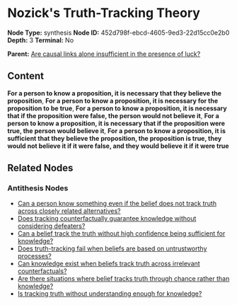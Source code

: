 # Nozick's Truth-Tracking Theory

**Node Type:** synthesis
**Node ID:** 452d798f-ebcd-4605-9ed3-22d15cc0e2b0
**Depth:** 3
**Terminal:** No

**Parent:** [Are causal links alone insufficient in the presence of luck?](are-causal-links-alone-insufficient-in-the-presence-of-luck-antithesis-7065df56-2f31-43d3-a7bd-686adf7dbf18.md)

## Content

**For a person to know a proposition, it is necessary that they believe the proposition**, **For a person to know a proposition, it is necessary for the proposition to be true**, **For a person to know a proposition, it is necessary that if the proposition were false, the person would not believe it**, **For a person to know a proposition, it is necessary that if the proposition were true, the person would believe it**, **For a person to know a proposition, it is sufficient that they believe the proposition, the proposition is true, they would not believe it if it were false, and they would believe it if it were true**

## Related Nodes

### Antithesis Nodes

- [Can a person know something even if the belief does not track truth across closely related alternatives?](can-a-person-know-something-even-if-the-belief-does-not-track-truth-across-closely-related-alternatives-antithesis-eebdbfac-ce4c-4ddd-988b-551c9bca1323.md)
- [Does tracking counterfactually guarantee knowledge without considering defeaters?](does-tracking-counterfactually-guarantee-knowledge-without-considering-defeaters-antithesis-ecff0e83-10c2-4ccf-a13d-e4b580b8fb51.md)
- [Can a belief track the truth without high confidence being sufficient for knowledge?](can-a-belief-track-the-truth-without-high-confidence-being-sufficient-for-knowledge-antithesis-8a7d6496-8436-428a-a42e-905932bed14b.md)
- [Does truth-tracking fail when beliefs are based on untrustworthy processes?](does-truth-tracking-fail-when-beliefs-are-based-on-untrustworthy-processes-antithesis-b3a1bbb7-3c5e-498c-bad6-d355e144cfb9.md)
- [Can knowledge exist when beliefs track truth across irrelevant counterfactuals?](can-knowledge-exist-when-beliefs-track-truth-across-irrelevant-counterfactuals-antithesis-5b0e23e4-eeec-4755-94ab-bba218cb3d23.md)
- [Are there situations where belief tracks truth through chance rather than knowledge?](are-there-situations-where-belief-tracks-truth-through-chance-rather-than-knowledge-antithesis-d24661da-aec0-49fc-831d-53c44deca460.md)
- [Is tracking truth without understanding enough for knowledge?](is-tracking-truth-without-understanding-enough-for-knowledge-antithesis-c7c90493-9b43-4555-a964-02495661e074.md)
